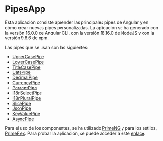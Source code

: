 # PipesApp

Esta aplicación consiste aprender las principales pipes de Angular y en cómo crear nuevas pipes personalizadas. La aplicación se ha generado con la versión 16.0.0 de [Angular CLI](https://github.com/angular/angular-cli), con la versión 18.16.0 de NodeJS y con la versión 9.6.6 de npm.

Las pipes que se usan son las siguientes:

* [UpperCasePipe](https://angular.io/api/common/UpperCasePipe)
* [LowerCasePipe](https://angular.io/api/common/LowerCasePipe)
* [TitleCasePipe](https://angular.io/api/common/TitleCasePipe)
* [DatePipe](https://angular.io/api/common/DatePipe)
* [DecimalPipe](https://angular.io/api/common/DecimalPipe)
* [CurrencyPipe](https://angular.io/api/common/CurrencyPipe)
* [PercentPipe](https://angular.io/api/common/PercentPipe)
* [I18nSelectPipe](https://angular.io/api/common/I18nSelectPipe)
* [I18nPluralPipe](https://angular.io/api/common/I18nPluralPipe)
* [SlicePipe](https://angular.io/api/common/SlicePipe)
* [JsonPipe](https://angular.io/api/common/JsonPipe)
* [KeyValuePipe](https://angular.io/api/common/KeyValuePipe)
* [AsyncPipe](https://angular.io/api/common/AsyncPipe)

Para el uso de los componentes, se ha utilizado [PrimeNG](https://primeng.org) y para los estilos, [PrimeFlex](https://www.primefaces.org/primeflex). Para probar la aplicación, se puede acceder a este [enlace](https://pipes-app-amin.netlify.app).